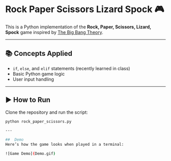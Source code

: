 # Rock Paper Scissors Lizard Spock 🎮  

This is a Python implementation of the **Rock, Paper, Scissors, Lizard, Spock** game inspired by [The Big Bang Theory](https://youtu.be/IFurn06BDuc?si=J4rDdpsTAFthVIby).  

---

## 📚 Concepts Applied
- `if`, `else`, and `elif` statements (recently learned in class)  
- Basic Python game logic  
- User input handling  

---

## ▶️ How to Run
Clone the repository and run the script:  
```bash
python rock_paper_scissors.py

---

##  Demo
Here’s how the game looks when played in a terminal:

![Game Demo](Demo.gif)

